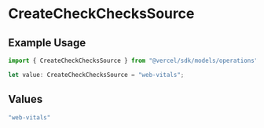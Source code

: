 # CreateCheckChecksSource

## Example Usage

```typescript
import { CreateCheckChecksSource } from "@vercel/sdk/models/operations";

let value: CreateCheckChecksSource = "web-vitals";
```

## Values

```typescript
"web-vitals"
```